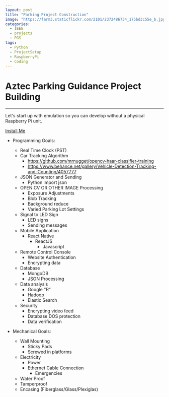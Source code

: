 ```yaml
---
layout: post
title: "Parking Project Construction"
image: "https://farm3.staticflickr.com/2101/2372486734_175bd3c55e_b.jpg"
categories:
  - IEEE
  - projects
  - PGS
tags:
  - Python
  - ProjectSetup
  - RaspberryPi
  - Coding
---
```


# Aztec Parking Guidance Project Building
---

Let's start up with emulation so you can develop without a physical Raspberry Pi unit.  

[Install Me](https://sourceforge.net/projects/rpiqemuwindows/?source=typ_redirect)  

* Programming Goals:
  * Real Time Clock (PST)
  * Car Tracking Algorithm
    * https://github.com/mrnugget/opencv-haar-classifier-training
    * https://www.behance.net/gallery/Vehicle-Detection-Tracking-and-Counting/4057777
  * JSON Generator and Sending
    * Python import json
  * OPEN CV OR OTHER IMAGE Processing
    * Exposure Adjustments
    * Blob Tracking
    * Background reduce
    * Varied Parking Lot Settings
  * Signal to LED Sign
    * LED signs
    * Sending messages
  * Mobile Application
    * React Native
      * ReactJS
        * Javascript
  * Remote Control Console
    * Website Authentication
    * Encrypting data
  * Database
    * MongoDB
    * JSON Processing
  * Data analysis
    * Google "R"
    * Hadoop
    * Elastic Search  
  * Security
    * Encrypting video feed
    * Database DOS protection
    * Data verification


* Mechanical Goals:
  * Wall Mounting
    * Sticky Pads
    * Screwed in platforms
  * Electricity
    * Power
    * Ethernet Cable Connection
      * Emergencies
  * Water Proof
  * Tamperproof
  * Encasing (Fiberglass/Glass/Plexiglas)
